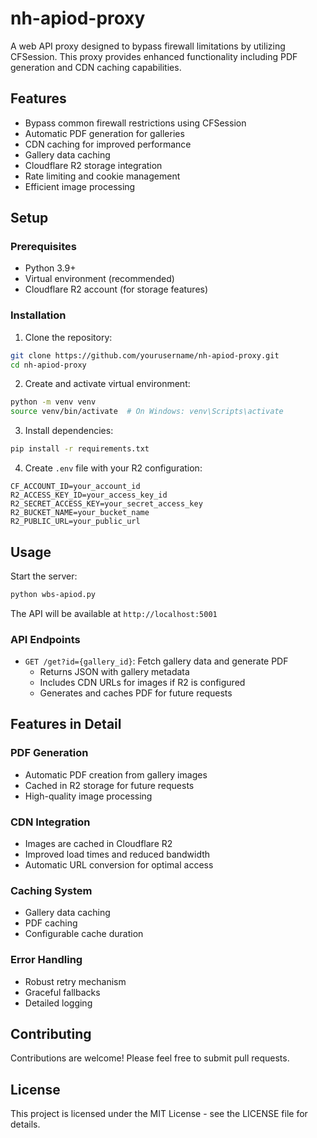# nh-apiod-proxy

A web API proxy designed to bypass firewall limitations by utilizing CFSession. This proxy provides enhanced functionality including PDF generation and CDN caching capabilities.

## Features

- Bypass common firewall restrictions using CFSession
- Automatic PDF generation for galleries
- CDN caching for improved performance
- Gallery data caching
- Cloudflare R2 storage integration
- Rate limiting and cookie management
- Efficient image processing

## Setup

### Prerequisites

- Python 3.9+
- Virtual environment (recommended)
- Cloudflare R2 account (for storage features)

### Installation

1. Clone the repository:
```bash
git clone https://github.com/yourusername/nh-apiod-proxy.git
cd nh-apiod-proxy
```

2. Create and activate virtual environment:
```bash
python -m venv venv
source venv/bin/activate  # On Windows: venv\Scripts\activate
```

3. Install dependencies:
```bash
pip install -r requirements.txt
```

4. Create `.env` file with your R2 configuration:
```env
CF_ACCOUNT_ID=your_account_id
R2_ACCESS_KEY_ID=your_access_key_id
R2_SECRET_ACCESS_KEY=your_secret_access_key
R2_BUCKET_NAME=your_bucket_name
R2_PUBLIC_URL=your_public_url
```

## Usage

Start the server:
```bash
python wbs-apiod.py
```

The API will be available at `http://localhost:5001`

### API Endpoints

- `GET /get?id={gallery_id}`: Fetch gallery data and generate PDF
  - Returns JSON with gallery metadata
  - Includes CDN URLs for images if R2 is configured
  - Generates and caches PDF for future requests

## Features in Detail

### PDF Generation
- Automatic PDF creation from gallery images
- Cached in R2 storage for future requests
- High-quality image processing

### CDN Integration
- Images are cached in Cloudflare R2
- Improved load times and reduced bandwidth
- Automatic URL conversion for optimal access

### Caching System
- Gallery data caching
- PDF caching
- Configurable cache duration

### Error Handling
- Robust retry mechanism
- Graceful fallbacks
- Detailed logging

## Contributing

Contributions are welcome! Please feel free to submit pull requests.

## License

This project is licensed under the MIT License - see the LICENSE file for details.
